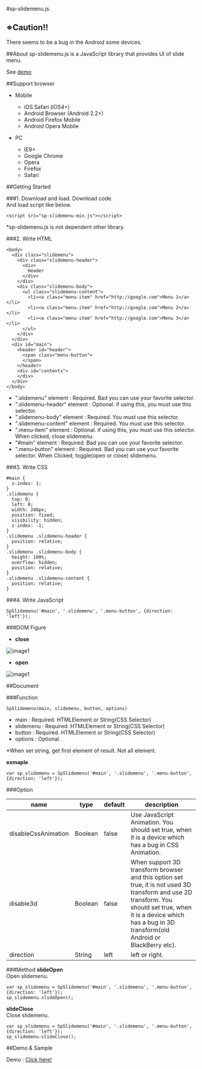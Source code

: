 #sp-slidemenu.js.

## ※Caution!!
There seems to be a bug in the Android some devices.

##About
sp-slidemenu.js is a JavaScript library that provides UI of slide menu.

See [demo](http://be-hase.com.s3.amazonaws.com/static/sp-slidemenu/sample/demo1.html)

##Support browser
* Mobile
  - iOS Safari (iOS4+)
  - Android Browser (Android 2.2+)
  - Android Firefox Mobile
  - Android Opera Mobile
  
* PC
  - IE9+
  - Google Chrome
  - Opera
  - Firefox
  - Safari
  
##Getting Started

###1. Download and load.
Download code.  
And load script like below.  

```
<script src="sp-slidemenu-min.js"></script>
```

*sp-slidemenu.js is not dependent other library.

###2. Write HTML

```
<body>
  <div class="slidemenu">
    <div class="slidemenu-header">
      <div>
        Header
      </div>
    </div>
    <div class="slidemenu-body">
      <ul class="slidemenu-content">
        <li><a class="menu-item" href="http://google.com">Menu 1</a></li>
        <li><a class="menu-item" href="http://google.com">Menu 2</a></li>
        <li><a class="menu-item" href="http://google.com">Menu 3</a></li>
      </ul>
    </div>
  </div>
  <div id="main">
    <header id="header">
      <span class="menu-button">
      </span>
    </header>
    <div id="contents">
    </div>
  </div>
</body>
```

* ".slidemenu" element : Required. Bad you can use your favorite selector.
* ".slidemenu-header" element : Optional. if using this, you must use this selector. 
* ".slidemenu-body" element : Required. You must use this selector. 
* ".slidemenu-content" element : Required. You must use this selector.
* ".menu-item" element : Optional. if using this, you must use this selector. When clicked, close slidemenu.
* "#main" element : Required. Bad you can use your favorite selector.  
* ".menu-button" element : Required. Bad you can use your favorite selector. When Clicked, toggle(open or close) slidemenu. 

###3. Write CSS
```
#main {
  z-index: 1;
}
.slidemenu {
  top: 0;
  left: 0;
  width: 240px;
  position: fixed;
  visibility: hidden;
  z-index: -1;
}
.slidemenu .slidemenu-header {
  position: relative;
}
.slidemenu .slidemenu-body {
  height: 100%;
  overflow: hidden;
  position: relative;
}
.slidemenu .slidemenu-content {
  position: relative;
}
```

###4. Write JavaScript

```
SpSlidemenu('#main', '.slidemenu', '.menu-button', {direction: 'left'});
```

###DOM Figure

* **close**

![image1](http://be-hase.com.s3.amazonaws.com/static/img/SpSlidemenu/image1.png)

* **open**

![image1](http://be-hase.com.s3.amazonaws.com/static/img/SpSlidemenu/image2.png)


##Document

###Function

```
SpSlidemenu(main, slidemenu, button, options)
```

* main : Required. HTMLElement or String(CSS Selector)
* slidemenu : Required. HTMLElement or String(CSS Selector)
* button : Required. HTMLElement or String(CSS Selector)
* options : Optional.

*When set string, get first element of result. Not all element.

**exmaple**  

```
var sp_slidemenu = SpSlidemenu('#main', '.slidemenu', '.menu-button', {direction: 'left'});
```

###Option

name | type | default | description
------------ | ------------- | ------------ | ------------
disableCssAnimation | Boolean | false | Use JavaScript Animation. You should set true, when it is a device which has a bug in CSS Animation.
disable3d | Boolean | false | When support 3D transform browser and this option set true, it is not used 3D transform and use 2D transform. You should set true, when it is a device which has a bug in 3D transform(old Android or BlackBerry etc).
direction | String | left | left or right.

###Method
**slideOpen**  
Open slidemenu.

```
var sp_slidemenu = SpSlidemenu('#main', '.slidemenu', '.menu-button', {direction: 'left'});
sp_slidemenu.slideOpen();
```

**slideClose**  
Close slidemenu.

```
var sp_slidemenu = SpSlidemenu('#main', '.slidemenu', '.menu-button', {direction: 'left'});
sp_slidemenu.slideClose();
```


##Demo & Sample

Demo : [Click here!](http://be-hase.com.s3.amazonaws.com/static/sp-slidemenu/sample/demo1.html)
